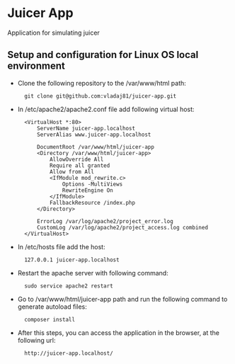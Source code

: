 
# Juicer App

Application for simulating juicer




## Setup and configuration for Linux OS local environment

- Clone the following repository to the /var/www/html path:

        git clone git@github.com:vladaj81/juicer-app.git

- In /etc/apache2/apache2.conf file add following virtual host:

        <VirtualHost *:80>
            ServerName juicer-app.localhost
            ServerAlias www.juicer-app.localhost

            DocumentRoot /var/www/html/juicer-app
            <Directory /var/www/html/juicer-app>
                AllowOverride All
                Require all granted
                Allow from All
                <IfModule mod_rewrite.c>
                    Options -MultiViews
                    RewriteEngine On
                </IfModule>
                FallbackResource /index.php
            </Directory>

            ErrorLog /var/log/apache2/project_error.log
            CustomLog /var/log/apache2/project_access.log combined
        </VirtualHost>

- In /etc/hosts file add the host:

        127.0.0.1 juicer-app.localhost

- Restart the apache server with following command:

        sudo service apache2 restart

- Go to /var/www/html/juicer-app path and run the following command to generate autoload files:

        composer install

- After this steps, you can access the application in the browser, at the following url:

        http://juicer-app.localhost/